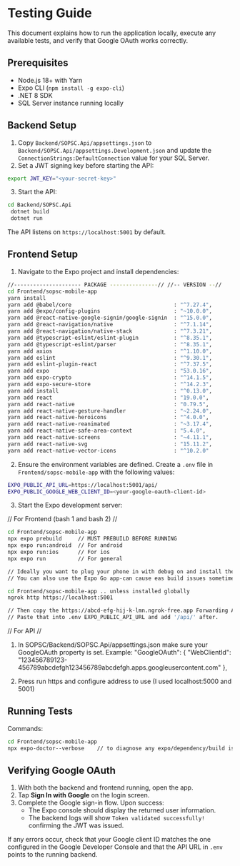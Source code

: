 # Testing Guide

This document explains how to run the application locally, execute any available tests, and verify that Google OAuth works correctly.

## Prerequisites

- Node.js 18+ with Yarn
- Expo CLI (`npm install -g expo-cli`)
- .NET 8 SDK
- SQL Server instance running locally

## Backend Setup

1. Copy `Backend/SOPSC.Api/appsettings.json` to `Backend/SOPSC.Api/appsettings.Development.json` and update the `ConnectionStrings:DefaultConnection` value for your SQL Server.
2. Set a JWT signing key before starting the API:

```bash
export JWT_KEY="<your-secret-key>"
```

3. Start the API:

```bash
cd Backend/SOPSC.Api
 dotnet build
 dotnet run
```

The API listens on `https://localhost:5001` by default.

## Frontend Setup

1. Navigate to the Expo project and install dependencies:

```bash
//--------------------- PACKAGE ---------------// //-- VERSION --//
cd Frontend/sopsc-mobile-app
yarn install
yarn add @babel/core                                : "^7.27.4",
yarn add @expo/config-plugins                       : "~10.0.0",
yarn add @react-native-google-signin/google-signin  : "^15.0.0",
yarn add @react-navigation/native                   : "^7.1.14",
yarn add @react-navigation/native-stack             : "^7.3.21",
yarn add @typescript-eslint/eslint-plugin           : "^8.35.1",
yarn add @typescript-eslint/parser                  : "^8.35.1",
yarn add axios                                      : "^1.10.0",
yarn add eslint                                     : "^9.30.1",
yarn add eslint-plugin-react                        : "^7.37.5",
yarn add expo                                       : "53.0.16",
yarn add expo-crypto                                : "^14.1.5",
yarn add expo-secure-store                          : "^14.2.3",
yarn add install                                    : "^0.13.0",
yarn add react                                      : "19.0.0",
yarn add react-native                               : "0.79.5",
yarn add react-native-gesture-handler               : "~2.24.0",
yarn add react-native-heroicons                     : "^4.0.0",
yarn add react-native-reanimated                    : "~3.17.4",
yarn add react-native-safe-area-context             : "5.4.0",
yarn add react-native-screens                       : "~4.11.1",
yarn add react-native-svg                           : "15.11.2",
yarn add react-native-vector-icons                  : "^10.2.0"

```

2. Ensure the environment variables are defined. Create a `.env` file in `Frontend/sopsc-mobile-app` with the following values:

```bash
EXPO_PUBLIC_API_URL=https://localhost:5001/api/
EXPO_PUBLIC_GOOGLE_WEB_CLIENT_ID=<your-google-oauth-client-id>
```

3. Start the Expo development server:

// For Frontend (bash 1 and bash 2) //

```bash 1
cd Frontend/sopsc-mobile-app
npx expo prebuild     // MUST PREBUILD BEFORE RUNNING
npx expo run:android  // For android
npx expo run:ios      // For ios
npx expo run          // For general
```

```bash 2
// Ideally you want to plug your phone in with debug on and install the framework 'scrcpy' to view your phone from your pc.
// You can also use the Expo Go app-can cause eas build issues sometimes-or an emulator to load the project.

cd Frontend/sopsc-mobile-app .. unless installed globally
ngrok http https://localhost:5001

// Then copy the https://abcd-efg-hij-k-lmn.ngrok-free.app Forwarding Address
// Paste that into .env EXPO_PUBLIC_API_URL and add '/api/' after.
```

// For API //

1.  In SOPSC/Backend/SOPSC.Api/appsettings.json make sure your GoogleOAuth property is set. Example:
    "GoogleOAuth": {
    "WebClientId": "123456789123-456789abcdefgh123456789abcdefgh.apps.googleusercontent.com"
    },

2.  Press run https and configure address to use (I used localhost:5000 and 5001)

## Running Tests

Commands:

```bash
cd Frontend/sopsc-mobile-app
npx expo-doctor--verbose    // to diagnose any expo/dependency/build issues.
```

## Verifying Google OAuth

1. With both the backend and frontend running, open the app.
2. Tap **Sign In with Google** on the login screen.
3. Complete the Google sign-in flow. Upon success:
   - The Expo console should display the returned user information.
   - The backend logs will show `Token validated successfully!` confirming the JWT was issued.

If any errors occur, check that your Google client ID matches the one configured in the Google Developer Console and that the API URL in `.env` points to the running backend.
